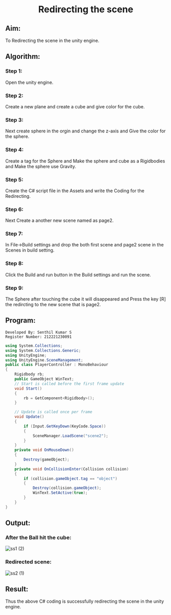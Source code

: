 # <p align="center">Redirecting the scene<p/>
## Aim:
To Redirecting the scene in the unity engine.

## Algorithm:
### Step 1:
Open the unity engine.

### Step 2:
Create a new plane and create a cube and give color for the cube.

### Step 3:
Next create sphere in the orgin and change the z-axis and Give the color for the sphere.

### Step 4:
Create a tag for the Sphere and Make the sphere and cube as a Rigidbodies and Make the sphere use Gravity.

### Step 5:
Create the C# script file in the Assets and write the Coding for the Redirecting.

### Step 6:
Next Create a another new scene named as page2.

### Step 7:
In File->Build settings and drop the both first scene and page2 scene in the Scenes in build setting.

### Step 8:
Click the Build and run button in the Build settings and run the scene.

### Step 9:
The Sphere after touching the cube it will disappeared and Press the key [R] the redircting to the new scene that is page2.



## Program:
```
Developed By: Senthil Kumar S
Register Number: 212221230091
```
```c#
using System.Collections;
using System.Collections.Generic;
using UnityEngine;
using UnityEngine.SceneManagement;
public class PlayerController : MonoBehaviour
{
    Rigidbody rb;
    public GameObject WinText;
    // Start is called before the first frame update
    void Start()
    {
        rb = GetComponent<Rigidbody>();
    }

    // Update is called once per frame
    void Update()
    {
        if (Input.GetKeyDown(KeyCode.Space))
        {
            SceneManager.LoadScene("scene2");
        }
    }
    private void OnMouseDown()
    {
        Destroy(gameObject);
    }
    private void OnCollisionEnter(Collision collision)
    {
        if (collision.gameObject.tag == "object")
        {
            Destroy(collision.gameObject);
            WinText.SetActive(true);
        }
    }
}
```


## Output:
### After the Ball hit the cube:

![ss1 (2)](https://github.com/Senthil-Kumar-710/demo/assets/93860256/aa768f1f-cf71-4bc4-9184-ac25a29f9d72)
### Redirected scene:
![ss2 (1)](https://github.com/Senthil-Kumar-710/demo/assets/93860256/445225e3-593e-4563-ac40-3e96255d61d1)

## Result:
Thus the above C# coding is successfully redirecting the scene in the unity engine.
